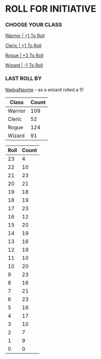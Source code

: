 # ROLL FOR INITIATIVE
### CHOOSE YOUR CLASS

[Warrior | +1 To Roll](https://github.com/benjaminsampica/benjaminsampica/issues/new?title=roll%7Cwarrior&body=Just+click+%27Submit+new+issue%27.)

[Cleric | +1 To Roll](https://github.com/benjaminsampica/benjaminsampica/issues/new?title=roll%7Ccleric&body=Just+click+%27Submit+new+issue%27.)

[Rogue | +3 To Roll](https://github.com/benjaminsampica/benjaminsampica/issues/new?title=roll%7Crogue&body=Just+click+%27Submit+new+issue%27.)

[Wizard | -1 To Roll](https://github.com/benjaminsampica/benjaminsampica/issues/new?title=roll%7Cwizard&body=Just+click+%27Submit+new+issue%27.)
### LAST ROLL BY
[NadyaNayme](https://www.github.com/NadyaNayme) - as a wizard rolled a 5!

|Class|Count|
|-|-|
|Warrior|109|
|Cleric|52|
|Rogue|124|
|Wizard|91|

|Roll|Count|
|-|-|
|23|4
|22|10
|21|23
|20|21
|19|18
|18|19
|17|23
|16|12
|15|20
|14|19
|13|16
|12|19
|11|10
|10|20
|9|23
|8|16
|7|21
|6|23
|5|16
|4|17
|3|10
|2|7
|1|9
|0|0
